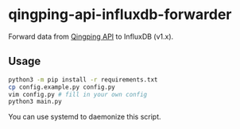# qingping-api-influxdb-forwarder

Forward data from [Qingping API](https://developer.qingping.co/main/openApi) to InfluxDB (v1.x).

## Usage

```bash
python3 -m pip install -r requirements.txt
cp config.example.py config.py
vim config.py # fill in your own config
python3 main.py
```

You can use systemd to daemonize this script.
